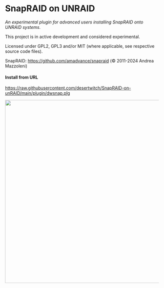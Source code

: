 SnapRAID on UNRAID
================
_An experimental plugin for advanced users installing SnapRAID onto UNRAID systems._

This project is in active development and considered experimental.

Licensed under GPL2, GPL3 and/or MIT (where applicable, see respective source code files).

SnapRAID: https://github.com/amadvance/snapraid (© 2011-2024 Andrea Mazzoleni)

#### Install from URL
https://raw.githubusercontent.com/desertwitch/SnapRAID-on-unRAID/main/plugin/dwsnap.plg

<img src="https://github.com/desertwitch/SnapRAID-on-unRAID/assets/24509509/d39a9014-5290-411c-bccf-3f90e6b18423" width="600px">


